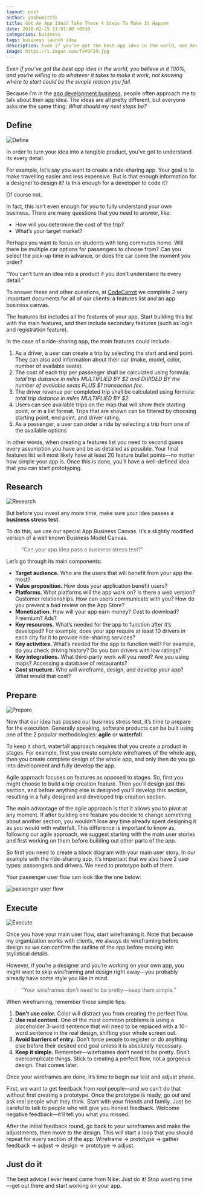```yaml
---
layout: post
author: yashumittal
title: Got An App Idea? Take These 4 Steps To Make It Happen
date: 2018-02-25 21:01:00 +0530
categories: business
tags: business launch idea
description: Even if you’ve got the best app idea in the world, not knowing where to start could be the simple reason you fail
image: https://i.imgur.com/TeVOFI9.jpg
---
```


_Even if you’ve got the best app idea in the world, you believe in it 100%, and you’re willing to do whatever it takes to make it work, not knowing where to start could be the simple reason you fail._

Because I’m in the [app development business](https://www.codecarrot.net/), people often approach me to talk about their app idea. The ideas are all pretty different, but everyone asks me the same thing: _What should my next steps be?_

## Define

![Define](https://i.imgur.com/jbkkUl2.png)

In order to turn your idea into a tangible product, you’ve got to understand its every detail.

For example, let’s say you want to create a ride-sharing app. Your goal is to make travelling easier and less expensive. But is that enough information for a designer to design it? Is this enough for a developer to code it?

Of course not.

In fact, this isn’t even enough for you to fully understand your own business. There are many questions that you need to answer, like:

* How will you determine the cost of the trip?
* What’s your target market?

Perhaps you want to focus on students with long commutes home. Will there be multiple car options for passengers to choose from? Can you select the pick-up time in advance, or does the car come the moment you order?

<div class="callout">
“You can’t turn an idea into a product if you don’t understand its every detail.”
</div>

To answer these and other questions, at [CodeCarrot](https://www.codecarrot.net/) we complete 2 very important documents for all of our clients: a features list and an app business canvas.

The features list includes all the features of your app. Start building this list with the main features, and then include secondary features (such as login and registration feature).

In the case of a ride-sharing app, the main features could include:

1. As a driver, a user can create a trip by selecting the start and end point. They can also add information about their car (make, model, color, number of available seats).
2. The cost of each trip per passenger shall be calculated using formula: _total trip distance in miles MULTIPLIED BY $2 and DIVIDED BY the number of available seats PLUS $1 transaction fee_.
3. The driver revenue per completed trip shall be calculated using formula: _total trip distance in miles MULTIPLIED BY $2_.
4. Users can see available trips on the map that will show their starting point, or in a list format. Trips that are shown can be filtered by choosing starting point, end point, and driver rating.
5. As a passenger, a user can order a ride by selecting a trip from one of the available options

In other words, when creating a features list you need to second guess every assumption you have and be as detailed as possible. Your final features list will most likely have at least 20 feature bullet points—no matter how simple your app is. Once this is done, you’ll have a well-defined idea that you can start prototyping.

## Research

![Research](https://i.imgur.com/1o4smR1.png)

But before you invest any more time, make sure your idea passes a **business stress test**.

To do this, we use our special App Business Canvas. It’s a slightly modified version of a well known Business Model Canvas.

<blockquote>
“Can your app idea pass a business stress test?”
</blockquote>

Let’s go through its main components:

* **Target audience.** Who are the users that will benefit from your app the most?
* **Value proposition.** How does your application benefit users?
* **Platforms.** What platforms will the app work on? Is there a web version?
Customer relationships. How can users communicate with you? How do you prevent a bad review on the App Store?
* **Monetization.** How will your app earn money? Cost to download? Freemium? Ads?
* **Key resources.** What’s needed for the app to function after it’s developed? For example, does your app require at least 10 drivers in each city for it to provide ride-sharing services?
* **Key activities.** What’s needed for the app to function well? For example, do you check driving history? Do you ban drivers with low ratings?
* **Key integrations.** What third-party work will you need? Are you using maps? Accessing a database of restaurants?
* **Cost structure.** Who will wireframe, design, and develop your app? What would that cost?

## Prepare

![Prepare](https://i.imgur.com/kFnAsPK.png)

Now that our idea has passed our business stress test, it’s time to prepare for the execution. Generally speaking, software products can be built using one of the 2 popular methodologies: **agile** or **waterfall**.

To keep it short, waterfall approach requires that you create a product in stages. For example,  first you create complete wireframes of the whole app, then you create complete design of the whole app, and only then do you go into development and fully develop the app.

Agile approach focuses on features as opposed to stages. So, first you might choose to build a trip creation feature. Then you’ll design just this section, and before anything else is designed you’ll develop this section, resulting in a fully designed and developed trip creation section.

The main advantage of the agile approach is that it allows you to pivot at any moment. If after building one feature you decide to change something about another section, you wouldn’t lose any time already spent designing it as you would with waterfall. This difference is important to know as, following our agile approach, we suggest starting with the main user stories and first working on them before building out other parts of the app.

So first you need to create a block diagram with your main user story. In our example with the ride-sharing app, it’s important that we also have 2 user types: passengers and drivers. We need to prototype both of them.

Your passenger user flow can look like the one below:

![passenger user flow](https://i.imgur.com/WKUQMGM.png)

## Execute

![Execute](https://i.imgur.com/IIFsWaZ.png)

Once you have your main user flow, start wireframing it. Note that because my organization works with clients, we always do wireframing before design so we can confirm the outline of the app before moving into stylistical details.

However, if you’re a designer and you’re working on your own app, you might want to skip wireframing and design right away—you probably already have some style you like in mind.

<blockquote>
“Your wireframes don’t need to be pretty—keep them simple.”
</blockquote>

When wireframing, remember these simple tips:

1. **Don’t use color.** Color will distract you from creating the perfect flow.
2. **Use real content.** One of the most common problems is using a placeholder 3-word sentence that will need to be replaced with a 10-word sentence in the real design, shifting your whole screen out.
3. **Avoid barriers of entry.** Don’t force people to register or do anything else before their desired end goal unless it is absolutely necessary.
4. **Keep it simple.** Remember—wireframes don’t need to be pretty. Don’t overcomplicate things. Stick to creating a perfect flow, not a gorgeous design. That comes later.

Once your wireframes are done, it’s time to begin our test and adjust phase.

First, we want to get feedback from *real* people—and we can’t do that without first creating a prototype. Once the prototype is ready, go out and ask real people what they think. Start with your friends and family. Just be careful to talk to people who will give you honest feedback. Welcome negative feedback—it’ll tell you what you missed.

After the initial feedback round, go back to your wireframes and make the adjustments, then move to the design. This will start a loop that you should repeat for every section of the app: Wireframe -> prototype -> gather feedback -> adjust -> design -> prototype -> adjust.

## Just do it

The best advice I ever heard came from Nike: Just do it! Stop wasting time—get out there and start working on your app.